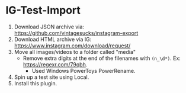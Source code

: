 # IG-Test-Import

1. Download JSON archive via: https://github.com/vintagesucks/instagram-export
2. Download HTML archive via IG: https://www.instagram.com/download/request/
3. Move all images/videos to a folder called "media"
    - Remove extra digits at the end of the filenames with `(n_\d*)`. Ex: https://regexr.com/79qbh.
        - Used Windows PowerToys PowerRename.
4. Spin up a test site using Local. 
5. Install this plugin.
      

